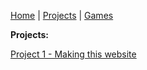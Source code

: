  [Home](index.md) | [Projects](projects.md) | [Games](games.md)

 **Projects:**

 [Project 1 - Making this website](pro-1.md)
